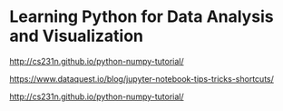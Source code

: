# Learning Python for Data Analysis and Visualization

http://cs231n.github.io/python-numpy-tutorial/

https://www.dataquest.io/blog/jupyter-notebook-tips-tricks-shortcuts/

http://cs231n.github.io/python-numpy-tutorial/ 